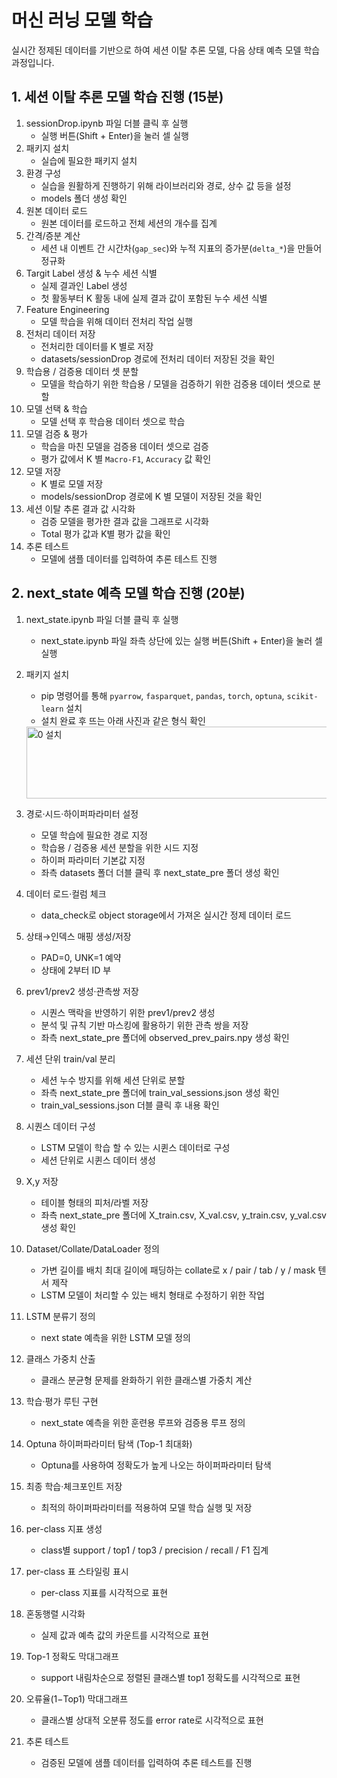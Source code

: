 # 머신 러닝 모델 학습

실시간 정제된 데이터를 기반으로 하여 세션 이탈 추론 모델, 다음 상태 예측 모델 학습 과정입니다.

## 1. 세션 이탈 추론 모델 학습 진행 (15분)

1. sessionDrop.ipynb 파일 더블 클릭 후 실행
    - 실행 버튼(Shift + Enter)을 눌러 셀 실행
2. 패키지 설치
    - 실습에 필요한 패키지 설치
3. 환경 구성
    - 실습을 원활하게 진행하기 위해 라이브러리와 경로, 상수 값 등을 설정
    - models 폴더 생성 확인
4. 원본 데이터 로드
    - 원본 데이터를 로드하고 전체 세션의 개수를 집계
5. 간격/증분 계산
    - 세션 내 이벤트 간 시간차(`gap_sec`)와 누적 지표의 증가분(`delta_*`)을 만들어 정규화
6. Targit Label 생성 & 누수 세션 식별
    - 실제 결과인 Label 생성
    - 첫 활동부터 K 활동 내에 실제 결과 값이 포함된 누수 세션 식별
7. Feature Engineering
    - 모델 학습을 위해 데이터 전처리 작업 실행
8. 전처리 데이터 저장
    - 전처리한 데이터를 K 별로 저장
    - datasets/sessionDrop 경로에 전처리 데이터 저장된 것을 확인
9. 학습용 / 검증용 데이터 셋 분할
    - 모델을 학습하기 위한 학습용 / 모델을 검증하기 위한 검증용 데이터 셋으로 분할
10. 모델 선택 & 학습
    - 모델 선택 후 학습용 데이터 셋으로 학습
11. 모델 검증 & 평가
    - 학습을 마친 모델을 검증용 데이터 셋으로 검증
    - 평가 값에서 K 별 `Macro-F1`, `Accuracy` 값 확인
12. 모델 저장
    - K 별로 모델 저장
    - models/sessionDrop 경로에 K 별 모델이 저장된 것을 확인
13. 세션 이탈 추론 결과 값 시각화
    - 검증 모델을 평가한 결과 값을 그래프로 시각화
    - Total 평가 값과 K별 평가 값을 확인
14. 추론 테스트
    - 모델에 샘플 데이터를 입력하여 추론 테스트 진행


## 2. next_state 예측 모델 학습 진행 (20분)

1. next_state.ipynb 파일 더블 클릭 후 실행

    - next_state.ipynb 파일 좌측 상단에 있는 실행 버튼(Shift + Enter)을 눌러 셀 실행

2. 패키지 설치

    - pip 명령어를 통해 `pyarrow`, `fasparquet`, `pandas`, `torch`, `optuna`, `scikit-learn` 설치
    - 설치 완료 후 뜨는 아래 사진과 같은 형식 확인

    <img width="1359" height="115" alt="0 설치" src="https://github.com/user-attachments/assets/c3c0e4b8-112c-4218-b089-5c8ae3bf9813" />

3. 경로·시드·하이퍼파라미터 설정

    - 모델 학습에 필요한 경로 지정
    - 학습용 / 검증용 세션 분할을 위한 시드 지정
    - 하이퍼 파라미터 기본값 지정
    - 좌측 datasets 폴더 더블 클릭 후 next_state_pre 폴더 생성 확인

4. 데이터 로드·컬럼 체크

    - data_check로 object storage에서 가져온 실시간 정제 데이터 로드

5. 상태→인덱스 매핑 생성/저장

    - PAD=0, UNK=1 예약
    - 상태에 2부터 ID 부

6. prev1/prev2 생성·관측쌍 저장

    - 시퀀스 맥락을 반영하기 위한 prev1/prev2 생성
    - 분석 및 규칙 기반 마스킹에 활용하기 위한 관측 쌍을 저장
    - 좌측 next_state_pre 폴더에 observed_prev_pairs.npy 생성 확인

7. 세션 단위 train/val 분리

    - 세션 누수 방지를 위해 세션 단위로 분할
    - 좌측 next_state_pre 폴더에 train_val_sessions.json 생성 확인
    - train_val_sessions.json 더블 클릭 후 내용 확인

8. 시퀀스 데이터 구성

    - LSTM 모델이 학습 할 수 있는 시퀸스 데이터로 구성
    - 세션 단위로 시퀸스 데이터 생성

9. X,y 저장

    - 테이블 형태의 피처/라벨 저장
    - 좌측 next_state_pre 폴더에 X_train.csv, X_val.csv, y_train.csv, y_val.csv 생성 확인

10. Dataset/Collate/DataLoader 정의

    - 가변 길이를 배치 최대 길이에 패딩하는 collate로 x / pair / tab / y / mask 텐서 제작
    - LSTM 모델이 처리할 수 있는 배치 형태로 수정하기 위한 작업

11. LSTM 분류기 정의

    - next state 예측을 위한 LSTM 모델 정의

12. 클래스 가중치 산출

    - 클래스 분균형 문제를 완화하기 위한 클래스별 가중치 계산

13. 학습·평가 루틴 구현

    - next_state 예측을 위한 훈련용 루프와 검증용 루프 정의

14. Optuna 하이퍼파라미터 탐색 (Top-1 최대화)

    - Optuna를 사용하여 정확도가 높게 나오는 하이퍼파라미터 탐색

15. 최종 학습·체크포인트 저장

    - 최적의 하이퍼파라미터를 적용하여 모델 학습 실행 및 저장
      
16. per-class 지표 생성

    - class별 support / top1 / top3 / precision / recall / F1 집계

17. per-class 표 스타일링 표시

    - per-class 지표를 시각적으로 표현

18. 혼동행렬 시각화

    - 실제 값과 예측 값의 카운트를 시각적으로 표현

19. Top-1 정확도 막대그래프

    - support 내림차순으로 정렬된 클래스별 top1 정확도를 시각적으로 표현

20. 오류율(1−Top1) 막대그래프

    - 클래스별 상대적 오분류 정도를 error rate로 시각적으로 표현

21. 추론 테스트

    - 검증된 모델에 샘플 데이터를 입력하여 추론 테스트를 진행
